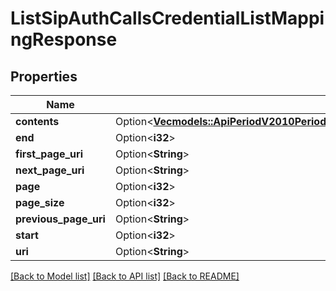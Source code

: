 # ListSipAuthCallsCredentialListMappingResponse

## Properties

Name | Type | Description | Notes
------------ | ------------- | ------------- | -------------
**contents** | Option<[**Vec<models::ApiPeriodV2010PeriodAccountPeriodSipPeriodSipDomainPeriodSipAuthPeriodSipAuthCallsPeriodSipAuthCallsCredentialListMapping>**](api.v2010.account.sip.sip_domain.sip_auth.sip_auth_calls.sip_auth_calls_credential_list_mapping.md)> |  | [optional]
**end** | Option<**i32**> |  | [optional]
**first_page_uri** | Option<**String**> |  | [optional]
**next_page_uri** | Option<**String**> |  | [optional]
**page** | Option<**i32**> |  | [optional]
**page_size** | Option<**i32**> |  | [optional]
**previous_page_uri** | Option<**String**> |  | [optional]
**start** | Option<**i32**> |  | [optional]
**uri** | Option<**String**> |  | [optional]

[[Back to Model list]](../README.md#documentation-for-models) [[Back to API list]](../README.md#documentation-for-api-endpoints) [[Back to README]](../README.md)


